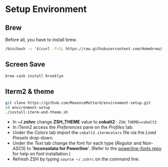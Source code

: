 # Setup Environment

## Brew

Before all, you have to install brew.
```bash
/bin/bash -c "$(curl -fsSL https://raw.githubusercontent.com/Homebrew/install/master/install.sh)"
```

## Screen Save

```bash
brew cask install brooklyn
```

## Iterm2 & theme

```bash
git clone https://github.com/MaxenceMottard/environment-setup.git
cd environment-setup
./install-iterm-and-theme.sh
```

- In **~/.zshrc** change **ZSH_THEME** value to **cobalt2** : `ZSH_THEME=cobalt2`
- In iTerm2 access the *Preferences* pane on the *Profiles* tab.
- Under the *Colors* tab import the `cobalt2.itermcolors` file via the *Load Presets* drop-down.
- Under the *Text* tab change the font for each type (*Regular* and *Non-ASCII*) to '**Inconsolata for Powerline**'. (Refer to the [powerline-fonts repo](https://github.com/powerline/fonts) for help on font installation.)
- Refresh ZSH by typing `source ~/.zshrc` on the command line.